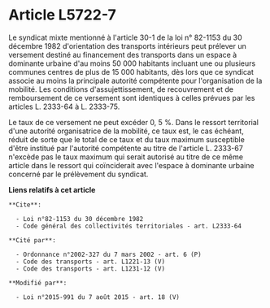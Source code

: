 # Article L5722-7

Le syndicat mixte mentionné à l'article 30-1 de la loi n° 82-1153 du 30 décembre 1982 d'orientation des transports intérieurs
peut prélever un versement destiné au financement des transports dans un espace à dominante urbaine d'au moins 50 000
habitants incluant une ou plusieurs communes centres de plus de 15 000 habitants, dès lors que ce syndicat associe au moins
la principale autorité compétente pour l'organisation de la mobilité. Les conditions d'assujettissement, de recouvrement et
de remboursement de ce versement sont identiques à celles prévues par les articles L. 2333-64 à L. 2333-75. 

Le taux de ce versement ne peut excéder 0, 5 %. Dans le ressort territorial d'une autorité organisatrice de la mobilité, ce
taux est, le cas échéant, réduit de sorte que le total de ce taux et du taux maximum susceptible d'être institué par
l'autorité compétente au titre de l'article L. 2333-67 n'excède pas le taux maximum qui serait autorisé au titre de ce même
article dans le ressort  qui coïnciderait avec l'espace à dominante urbaine concerné par le prélèvement du syndicat.

**Liens relatifs à cet article**

	**Cite**:

	  - Loi n°82-1153 du 30 décembre 1982
	  - Code général des collectivités territoriales - art. L2333-64

	**Cité par**:

	  - Ordonnance n°2002-327 du 7 mars 2002 - art. 6 (P)
	  - Code des transports - art. L1221-13 (V)
	  - Code des transports - art. L1231-12 (V)

	**Modifié par**:

	  - Loi n°2015-991 du 7 août 2015 - art. 18 (V)
